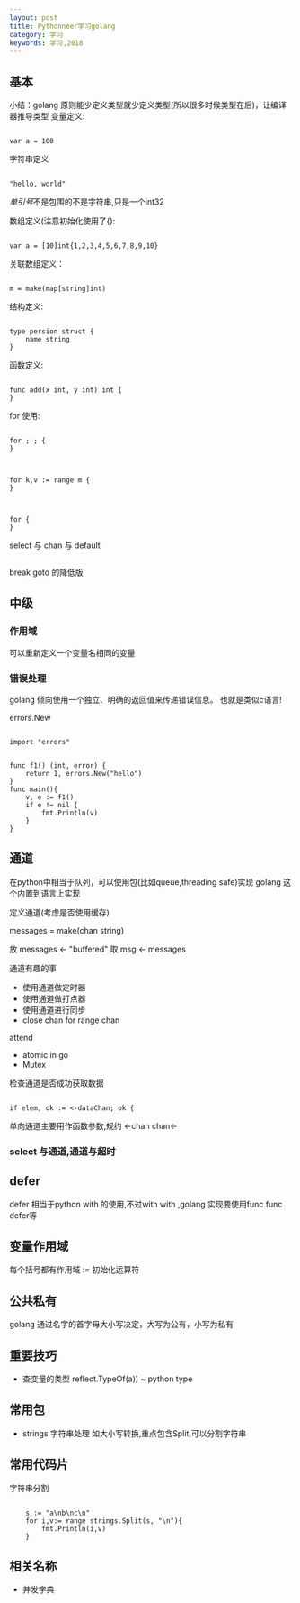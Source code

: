 ```yaml
---
layout: post
title: Pythonneer学习golang
category: 学习
keywords: 学习,2018
---
```



## 基本
小结：golang 原则能少定义类型就少定义类型(所以很多时候类型在后)，让编译器推导类型
变量定义:


```

var a = 100

```


字符串定义

```

"hello, world"

```

*单引号*不是包围的不是字符串,只是一个int32


数组定义(注意初始化使用了{):

```

var a = [10]int{1,2,3,4,5,6,7,8,9,10}

```

关联数组定义：

```

m = make(map[string]int)

```
结构定义:

```

type persion struct {
	name string
}

```
函数定义:

```

func add(x int, y int) int {
}

```

for 使用:

```

for ; ; {
}

```

```


for k,v := range m {
}


```

```

for {
}

```
select  与 chan 与 default

```

```

break goto 的降低版

## 中级

### 作用域

可以重新定义一个变量名相同的变量




### 错误处理
golang 倾向使用一个独立、明确的返回值来传递错误信息。
也就是类似c语言!

errors.New

```

import "errors"


func f1() (int, error) {
	return 1, errors.New("hello")
}
func main(){
	v, e := f1()
	if e != nil {
		fmt.Println(v)
	}
}

```


## 通道

在python中相当于队列，可以使用包(比如queue,threading safe)实现
golang 这个内置到语言上实现

定义通道(考虑是否使用缓存)

messages = make(chan string)

放
messages <- "buffered"
取
msg <- messages


通道有趣的事
+ 使用通道做定时器
+ 使用通道做打点器
+ 使用通道进行同步
+ close chan for range chan

attend 
+ atomic in go
+ Mutex 

检查通道是否成功获取数据

```

if elem, ok := <-dataChan; ok {

```
单向通道主要用作函数参数,规约
<-chan
chan<-

### select 与通道,通道与超时

## defer 
defer 相当于python with 的使用,不过with with ,golang 实现要使用func func defer等

## 变量作用域
每个括号都有作用域
:=  初始化运算符


## 公共私有
golang 通过名字的首字母大小写决定，大写为公有，小写为私有


## 重要技巧

+ 查变量的类型 reflect.TypeOf(a)) ~ python type


## 常用包

+ strings 字符串处理 如大小写转换,重点包含Split,可以分割字符串



## 常用代码片


字符串分割
```

	s := "a\nb\nc\n"
	for i,v:= range strings.Split(s, "\n"){
		fmt.Println(i,v)
	}

```


## 相关名称

+ 并发字典
